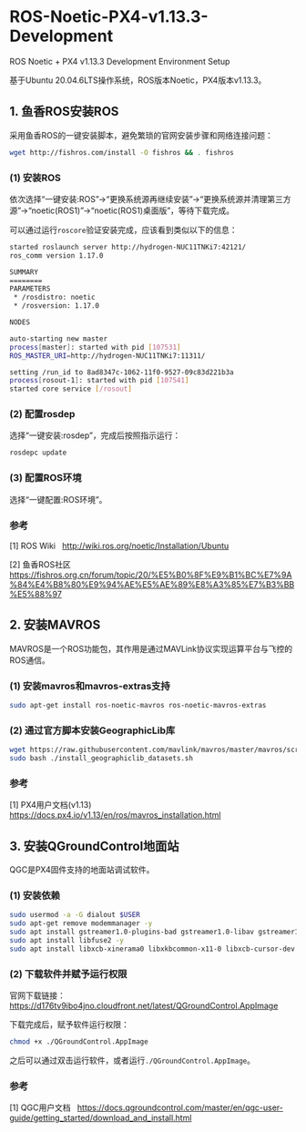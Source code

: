 # ROS-Noetic-PX4-v1.13.3-Development

ROS Noetic + PX4 v1.13.3 Development Environment Setup

基于Ubuntu 20.04.6LTS操作系统，ROS版本Noetic，PX4版本v1.13.3。

## 1. 鱼香ROS安装ROS

采用鱼香ROS的一键安装脚本，避免繁琐的官网安装步骤和网络连接问题：

```bash
wget http://fishros.com/install -O fishros && . fishros
```

### (1) 安装ROS

依次选择“一键安装:ROS”->“更换系统源再继续安装”->“更换系统源并清理第三方源”->“noetic(ROS1)”->“noetic(ROS1)桌面版”，等待下载完成。

可以通过运行`roscore`验证安装完成，应该看到类似以下的信息：

```bash
started roslaunch server http://hydrogen-NUC11TNKi7:42121/
ros_comm version 1.17.0

SUMMARY
========
PARAMETERS
 * /rosdistro: noetic
 * /rosversion: 1.17.0

NODES

auto-starting new master
process[master]: started with pid [107531]
ROS_MASTER_URI=http://hydrogen-NUC11TNKi7:11311/

setting /run_id to 8ad8347c-1062-11f0-9527-09c83d221b3a
process[rosout-1]: started with pid [107541]
started core service [/rosout]
```

### (2) 配置rosdep

选择“一键安装:rosdep”，完成后按照指示运行：

```bash
rosdepc update
```

### (3) 配置ROS环境

选择“一键配置:ROS环境”。

### 参考

[1] ROS Wiki &nbsp; http://wiki.ros.org/noetic/Installation/Ubuntu

[2] 鱼香ROS社区 &nbsp; https://fishros.org.cn/forum/topic/20/%E5%B0%8F%E9%B1%BC%E7%9A%84%E4%B8%80%E9%94%AE%E5%AE%89%E8%A3%85%E7%B3%BB%E5%88%97

## 2. 安装MAVROS

MAVROS是一个ROS功能包，其作用是通过MAVLink协议实现运算平台与飞控的ROS通信。

### (1) 安装mavros和mavros-extras支持

```bash
sudo apt-get install ros-noetic-mavros ros-noetic-mavros-extras
```

### (2) 通过官方脚本安装GeographicLib库

```bash
wget https://raw.githubusercontent.com/mavlink/mavros/master/mavros/scripts/install_geographiclib_datasets.sh
sudo bash ./install_geographiclib_datasets.sh
```

### 参考

[1] PX4用户文档(v1.13) &nbsp; https://docs.px4.io/v1.13/en/ros/mavros_installation.html

## 3. 安装QGroundControl地面站

QGC是PX4固件支持的地面站调试软件。

### (1) 安装依赖

```bash
sudo usermod -a -G dialout $USER
sudo apt-get remove modemmanager -y
sudo apt install gstreamer1.0-plugins-bad gstreamer1.0-libav gstreamer1.0-gl -y
sudo apt install libfuse2 -y
sudo apt install libxcb-xinerama0 libxkbcommon-x11-0 libxcb-cursor-dev -y
```

### (2) 下载软件并赋予运行权限

官网下载链接：https://d176tv9ibo4jno.cloudfront.net/latest/QGroundControl.AppImage

下载完成后，赋予软件运行权限：

```bash
chmod +x ./QGroundControl.AppImage
```

之后可以通过双击运行软件，或者运行`./QGroundControl.AppImage`。

### 参考

[1] QGC用户文档 &nbsp; https://docs.qgroundcontrol.com/master/en/qgc-user-guide/getting_started/download_and_install.html


